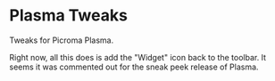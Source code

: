# Plasma Tweaks

Tweaks for Picroma Plasma.

Right now, all this does is add the "Widget" icon back to the toolbar. It seems it was commented out for the sneak peek release of Plasma.
